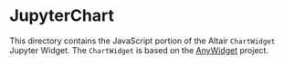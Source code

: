 # JupyterChart
This directory contains the JavaScript portion of the Altair `ChartWidget` Jupyter Widget. The `ChartWidget` is based on the [AnyWidget](https://anywidget.dev/) project.
